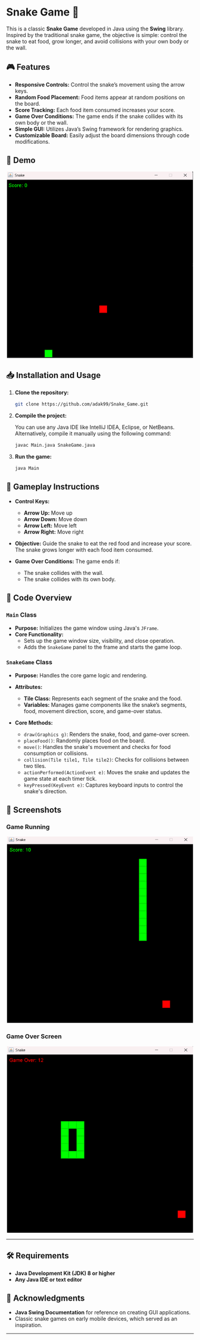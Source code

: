 # Snake Game 🐍

This is a classic **Snake Game** developed in Java using the **Swing** library. Inspired by the traditional snake game,
the objective is simple: control the snake to eat food, grow longer, and avoid collisions with your own body or the
wall.

## 🎮 Features

- **Responsive Controls:** Control the snake’s movement using the arrow keys.
- **Random Food Placement:** Food items appear at random positions on the board.
- **Score Tracking:** Each food item consumed increases your score.
- **Game Over Conditions:** The game ends if the snake collides with its own body or the wall.
- **Simple GUI:** Utilizes Java’s Swing framework for rendering graphics.
- **Customizable Board:** Easily adjust the board dimensions through code modifications.

## 🚀 Demo

<p align="center">
 <img src="Images/demo.png" alt="Game Demo" width="500vh" height="500vh"></p>

## 📥 Installation and Usage

1. **Clone the repository:**

   ```bash
   git clone https://github.com/adak99/Snake_Game.git
   ```

2. **Compile the project:**

   You can use any Java IDE like IntelliJ IDEA, Eclipse, or NetBeans. Alternatively, compile it manually using the
   following command:

   ```bash
   javac Main.java SnakeGame.java
   ```

3. **Run the game:**

   ```bash
   java Main
   ```

## 🎯 Gameplay Instructions

- **Control Keys:**
    - **Arrow Up:** Move up
    - **Arrow Down:** Move down
    - **Arrow Left:** Move left
    - **Arrow Right:** Move right

- **Objective:** Guide the snake to eat the red food and increase your score. The snake grows longer with each food item
  consumed.

- **Game Over Conditions:** The game ends if:
    - The snake collides with the wall.
    - The snake collides with its own body.

## 📜 Code Overview

### `Main` Class

- **Purpose:** Initializes the game window using Java's `JFrame`.
- **Core Functionality:**
    - Sets up the game window size, visibility, and close operation.
    - Adds the `SnakeGame` panel to the frame and starts the game loop.

### `SnakeGame` Class

- **Purpose:** Handles the core game logic and rendering.
- **Attributes:**
    - **Tile Class:** Represents each segment of the snake and the food.
    - **Variables:** Manages game components like the snake’s segments, food, movement direction, score, and game-over
      status.

- **Core Methods:**
    - `draw(Graphics g)`: Renders the snake, food, and game-over screen.
    - `placeFood()`: Randomly places food on the board.
    - `move()`: Handles the snake's movement and checks for food consumption or collisions.
    - `collision(Tile tile1, Tile tile2)`: Checks for collisions between two tiles.
    - `actionPerformed(ActionEvent e)`: Moves the snake and updates the game state at each timer tick.
    - `keyPressed(KeyEvent e)`: Captures keyboard inputs to control the snake's direction.

## 📸 Screenshots

### Game Running

<p align="center">
 <img src="Images/run.png" alt="Game Running" width="500vh" height="500vh"></p>

### Game Over Screen

<p align="center">
 <img src="Images/over.png" alt="Game Over" width="500vh" height="500vh"></p>

---

## 🛠️ Requirements

- **Java Development Kit (JDK) 8 or higher**
- **Any Java IDE or text editor**

<!-- ## How to Contribute

Feel free to fork this project and submit pull requests to contribute to the development. You can add new features, fix bugs, or enhance the game’s UI. -->

<!-- ## License

This project is licensed under the MIT License - see the [LICENSE](LICENSE) file for details. -->

## 🙏 Acknowledgments

- **Java Swing Documentation** for reference on creating GUI applications.
- Classic snake games on early mobile devices, which served as an inspiration.

---

